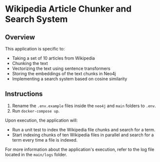 # Wikipedia Article Chunker and Search System

## Overview

This application is specific to:

- Taking a set of 10 articles from Wikipedia
- Chunking the text
- Vectorizing the text using sentence transformers
- Storing the embeddings of the text chunks in Neo4j
- Implementing a search system based on cosine similarity

## Instructions

1. Rename the `.env.example` files inside the `neo4j` and `main` folders to `.env`.
2. Run `docker-compose up`.

Upon execution, the application will:

- Run a unit test to index the Wikipedia file chunks and search for a term.
- Start indexing chunks of ten Wikipedia files in parallel and search for a term every time a file is indexed.

For more information about the application's execution, refer to the log file located in the `main/logs` folder.
